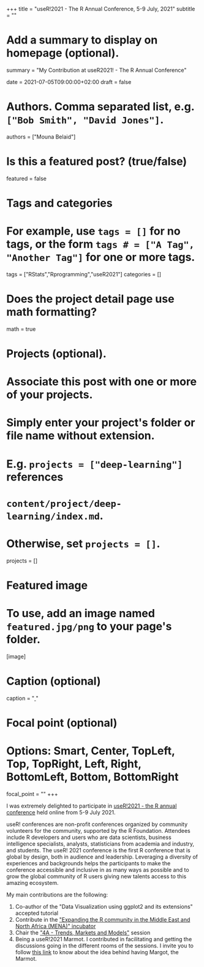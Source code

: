 +++
title = "useR!2021 - The R Annual Conference, 5-9 July, 2021"
subtitle = ""

# Add a summary to display on homepage (optional).
summary = "My Contribution at useR2021! - The R Annual Conference"

date = 2021-07-05T09:00:00+02:00
draft = false

# Authors. Comma separated list, e.g. `["Bob Smith", "David Jones"]`.
authors = ["Mouna Belaid"]

# Is this a featured post? (true/false)
featured = false

# Tags and categories
# For example, use `tags = []` for no tags, or the form `tags # = ["A Tag", "Another Tag"]` for one or more tags.
tags = ["RStats","Rprogramming","useR2021"]
categories = []

# Does the project detail page use math formatting?
math = true

# Projects (optional).
#   Associate this post with one or more of your projects.
#   Simply enter your project's folder or file name without extension.
#   E.g. `projects = ["deep-learning"]` references 
#   `content/project/deep-learning/index.md`.
#   Otherwise, set `projects = []`.
projects = []

# Featured image
# To use, add an image named `featured.jpg/png` to your page's folder. 
[image]
  # Caption (optional)
  caption = "[ ]()"

  # Focal point (optional)
  # Options: Smart, Center, TopLeft, Top, TopRight, Left, Right, BottomLeft, Bottom, BottomRight
  focal_point = ""
+++

I was extremely delighted to participate in [useR!2021 - the R annual conference](https://user2021.r-project.org/) held online from 5-9 July 2021.

useR! conferences are non-profit conferences organized by community volunteers for the community, supported by the R Foundation. Attendees include R developers and users who are data scientists, business intelligence specialists, analysts, statisticians from academia and industry, and students. The useR! 2021 conference is the first R conference that is global by design, both in audience and leadership. Leveraging a diversity of experiences and backgrounds helps the participants to make the conference accessible and inclusive in as many ways as possible and to grow the global community of R users giving new talents access to this amazing ecosystem.

My main contributions are the following:

1. Co-author of the "Data Visualization using ggplot2 and its extensions" accepted tutorial
2. Contribute in the ["Expanding the R community in the Middle East and North 
Africa (MENA)" incubator](https://docs.google.com/presentation/d/1ZZsIUKYyy0lGxd7IsZfFYsatwH9dK5qqr2_o9t9vL5k/edit#slide=id.gda9faf73b9_0_0)
3. Chair the ["4A - Trends, Markets and Models"](https://www.youtube.com/watch?v=Kkjkny94dgU&list=PL4IzsxWztPdmHhzrXDAOpq4zS_peAVty2&index=5) session
4. Being a useR!2021 Marmot. I contributed in facilitating and getting the discussions going in the different rooms of the sessions. I invite you to follow [this link](https://user2021.r-project.org/blog/2020/11/26/welcome-margot-the-marmot/) to know about the idea behind having Margot, the Marmot.






